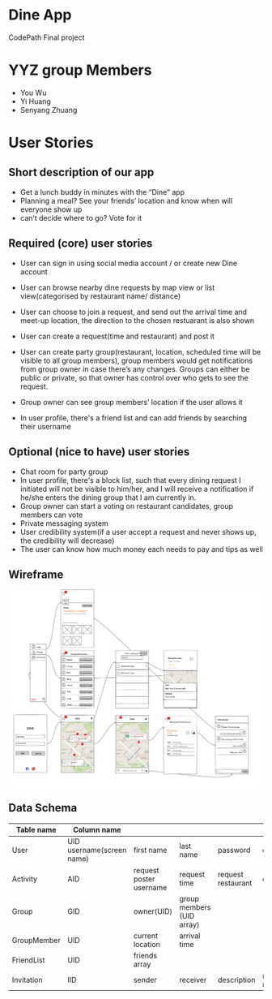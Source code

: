 # Dine App
CodePath Final project

# YYZ group Members
- You Wu
- Yi Huang
- Senyang Zhuang

# User Stories

## Short description of our app
- Get a lunch buddy in minutes with the “Dine” app
- Planning a meal? See your friends’ location and know when will everyone show up
- can’t decide where to go? Vote for it

## Required (core) user stories
- User can sign in using social media account / or create new Dine account

- User can browse nearby dine requests by map view or list view(categorised by restaurant name/ distance)

- User can choose to join a request, and send out the arrival time and meet-up location, the direction to the chosen restuarant is also shown

- User can create a request(time and restaurant) and post it

- User can create party group(restaurant, location, scheduled time will be visible to all group members), group members would get notifications from group owner in case there’s any changes. Groups can either be public or private, so that owner has control over who gets to see the request.

- Group owner can see group members’ location if the user allows it

- In user profile, there's a friend list and can add friends by searching their username


## Optional (nice to have) user stories
- Chat room for party group
- In user profile, there's a block list, such that every dining request I initiated will not be visible to him/her, and I will receive a notification if he/she enters the dining group that I am currently in.
- Group owner can start a voting on restaurant candidates, group members can vote
- Private messaging system
- User credibility system(if a user accept a request and never shows up, the credibility will decrease)
- The user can know how much money each needs to pay and tips as well


## Wireframe

![Alt text](/dine.png?raw=true "Wireframe")


## Data Schema
| Table name | Column name ||||||||
| ---------- | ----------- | ---- | ---- | ---- | ---- | ---- | ---- | ---- |
| User |	UID	username(screen name) |	first name |	last name	| password |	email |	dob	| gender	| profile description |
| Activity |	AID	| request poster username	| request time |	request restaurant|	description	| group_id |		
| Group |	GID |owner(UID) | group members (UID array) |				
| GroupMember |	UID	| current location |	arrival time |			
| FriendList | UID | friends array |							
| Invitation | IID | sender |	receiver | description | restaurant name | time |			
